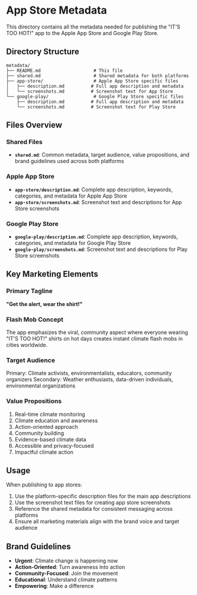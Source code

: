 # App Store Metadata

This directory contains all the metadata needed for publishing the "IT'S TOO HOT!" app to the Apple App Store and Google Play Store.

## Directory Structure

```
metadata/
├── README.md                    # This file
├── shared.md                    # Shared metadata for both platforms
├── app-store/                   # Apple App Store specific files
│   ├── description.md          # Full app description and metadata
│   └── screenshots.md          # Screenshot text for App Store
└── google-play/                 # Google Play Store specific files
    ├── description.md          # Full app description and metadata
    └── screenshots.md          # Screenshot text for Play Store
```

## Files Overview

### Shared Files
- **`shared.md`**: Common metadata, target audience, value propositions, and brand guidelines used across both platforms

### Apple App Store
- **`app-store/description.md`**: Complete app description, keywords, categories, and metadata for Apple App Store
- **`app-store/screenshots.md`**: Screenshot text and descriptions for App Store screenshots

### Google Play Store
- **`google-play/description.md`**: Complete app description, keywords, categories, and metadata for Google Play Store
- **`google-play/screenshots.md`**: Screenshot text and descriptions for Play Store screenshots

## Key Marketing Elements

### Primary Tagline
**"Get the alert, wear the shirt!"**

### Flash Mob Concept
The app emphasizes the viral, community aspect where everyone wearing "IT'S TOO HOT!" shirts on hot days creates instant climate flash mobs in cities worldwide.

### Target Audience
Primary: Climate activists, environmentalists, educators, community organizers
Secondary: Weather enthusiasts, data-driven individuals, environmental organizations

### Value Propositions
1. Real-time climate monitoring
2. Climate education and awareness
3. Action-oriented approach
4. Community building
5. Evidence-based climate data
6. Accessible and privacy-focused
7. Impactful climate action

## Usage

When publishing to app stores:
1. Use the platform-specific description files for the main app descriptions
2. Use the screenshot text files for creating app store screenshots
3. Reference the shared metadata for consistent messaging across platforms
4. Ensure all marketing materials align with the brand voice and target audience

## Brand Guidelines

- **Urgent**: Climate change is happening now
- **Action-Oriented**: Turn awareness into action
- **Community-Focused**: Join the movement
- **Educational**: Understand climate patterns
- **Empowering**: Make a difference 